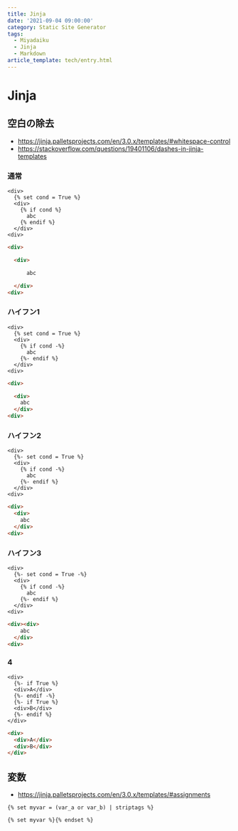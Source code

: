 ```yaml
---
title: Jinja
date: '2021-09-04 09:00:00'
category: Static Site Generator
tags:
  - Miyadaiku
  - Jinja
  - Markdown
article_template: tech/entry.html
---
```

# Jinja

## 空白の除去

- <https://jinja.palletsprojects.com/en/3.0.x/templates/#whitespace-control>
- <https://stackoverflow.com/questions/19401106/dashes-in-jinja-templates>

### 通常
```jinja
<div>
  {% set cond = True %}
  <div>
    {% if cond %}
      abc
    {% endif %}
  </div>
<div>
```

```html
<div>

  <div>

      abc

  </div>
<div>
```

### ハイフン1
```jinja
<div>
  {% set cond = True %}
  <div>
    {% if cond -%}
      abc
    {%- endif %}
  </div>
<div>
```

```html
<div>

  <div>
    abc
  </div>
<div>
```

### ハイフン2
```jinja
<div>
  {%- set cond = True %}
  <div>
    {% if cond -%}
      abc
    {%- endif %}
  </div>
<div>
```

```html
<div>
  <div>
    abc
  </div>
<div>
```

### ハイフン3
```jinja
<div>
  {%- set cond = True -%}
  <div>
    {% if cond -%}
      abc
    {%- endif %}
  </div>
<div>
```

```html
<div><div>
    abc
  </div>
<div>
```

### 4
```jinja
<div>
  {%- if True %}
  <div>A</div>
  {%- endif -%}
  {%- if True %}
  <div>B</div>
  {%- endif %}
</div>
```

```html
<div>
  <div>A</div>
  <div>B</div>
</div>
```

## 変数
- <https://jinja.palletsprojects.com/en/3.0.x/templates/#assignments>

```jinja
{% set myvar = (var_a or var_b) | striptags %}
```

```jinja
{% set myvar %}{% endset %}
```
